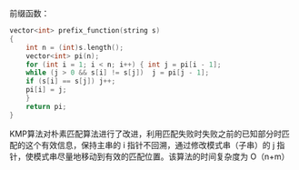 前缀函数：
```cpp
vector<int> prefix_function(string s) 
{
	int n = (int)s.length(); 
	vector<int> pi(n);
	for (int i = 1; i < n; i++) { int j = pi[i - 1]; 
	while (j > 0 && s[i] != s[j])  j = pi[j - 1];
	if (s[i] == s[j]) j++; 
	pi[i] = j; 
	} 
	return pi; 
}
```
 KMP算法对朴素匹配算法进行了改进，利用匹配失败时失败之前的已知部分时匹配的这个有效信息，保持主串的 i 指针不回溯，通过修改模式串（子串）的 j 指针，使模式串尽量地移动到有效的匹配位置。该算法的时间复杂度为 O（n+m）
